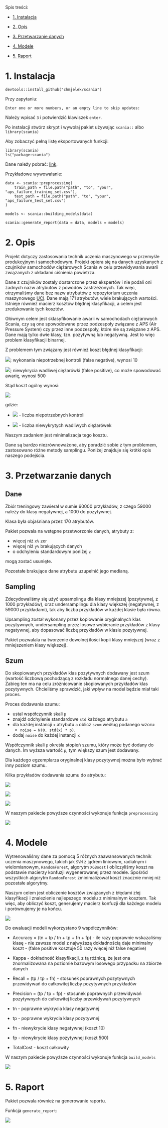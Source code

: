 Spis treści:

* [1. Instalacja](#instalacja)

* [2. Opis](#opis)

* [3. Przetwarzanie danych](#dane)

* [4. Modele](#modele)

* [5. Raport](#raport)

<h1 id="instalacja">1. Instalacja</h1>

```
devtools::install_github("chmjelek/scania")
```

Przy zapytaniu:
```
Enter one or more numbers, or an empty line to skip updates:
```

Należy wpisać `3` i potwierdzić klawiszek `enter`.

Po instalacji stwórz skrypt i wywołaj pakiet używając `scania::` albo `library(scania)`

Aby zobaczyć pełną listę eksportowanych funkcji:

```
library(scania)
ls("package:scania")
```

Dane należy pobrać: [link](https://archive.ics.uci.edu/ml/machine-learning-databases/00421/).

Przykładowe wywowałanie:

```
data <- scania::preprocessing(
    train_path = file.path("path", "to", "your", "aps_failure_training_set.csv"),
    test_path = file.path("path", "to", "your", "aps_failure_test_set.csv")
)

models <- scania::building_models(data)

scania::generate_report(data = data, models = models)
```

<h1 id="opis">2. Opis</h1>

Projekt dotyczy zastosowania technik uczenia maszynowego w przemyśle produkcyjnym i samochodowym. Projekt opiera się na danych uzyskanych z czujników samochodów ciężarowych Scania w celu przewidywania awarii związanych z układami ciśnienia powietrza.

Dane z czujników zostały dostarczone przez ekspertów i nie podali oni żadnych nazw atrybutów z powodów zastrzeżonych. Tak więc, otrzymaliśmy dane bez nazw atrybutów z repozytorium uczenia maszynowego [UCI](https://archive.ics.uci.edu/ml/datasets/APS+Failure+at+Scania+Trucks). Dane mają 171 atrybutów, wiele brakujących wartości. Istnieje również macierz kosztów błędnej klasyfikacji, a celem jest zredukowanie tych kosztów.

Głównym celem jest sklasyfikowanie awarii w samochodach ciężarowych Scania, czy są one spowodowane przez podzespoły związane z APS (Air Pressure System) czy przez inne podzespoły, które nie są związane z APS. Dane mają tylko dwie klasy, tzn. pozytywną lub negatywną. Jest to więc problem klasyfikacji binarnej.

Z problemem tym związany jest również koszt błędnej klasyfikacji:

<img src="https://latex.codecogs.com/svg.latex?\&space;koszt_{1}">; wykonania niepotrzebnej kontroli (false negative), wynosi 10

<img src="https://latex.codecogs.com/svg.latex?\&space;koszt_{2}">; niewykrycia wadliwej ciężarówki (false positive), co może spowodować awarię, wynosi 500  

Stąd koszt ogólny wynosi:

<img src="https://latex.codecogs.com/svg.latex?\&space;koszt = koszt_{1}\cdot n_{1} + koszt_{2}\cdot n_{2}">

gdzie:

* <img src="https://latex.codecogs.com/svg.latex?\&space;n_{1}"> - liczba niepotrzebnych kontroli

* <img src="https://latex.codecogs.com/svg.latex?\&space;n_{2}"> - liczba niewykrytych wadliwych ciężarówek

Naszym zadaniem jest minimalizacja tego kosztu.

Dane są bardzo niezrównoważone, aby poradzić sobie z tym problemem, zastosowano różne metody samplingu. Poniżej znajduje się krótki opis naszego podejścia.

<h1 id="dane">3. Przetwarzanie danych</h1>

## Dane

Zbiór treningowy zawierał w sumie 60000 przykładów, z czego
59000 należy do klasy negatywnej, a 1000 do pozytywnej. 

Klasa była objaśniana przez 170 atrybutów.

Pakiet pozwala na wstępne przetworzonie danych, atrybuty z:

* więcej niż `x%` zer
* więcej niż `y%` brakujących danych
* o odchyleniu standardowym poniżej `z`

mogą zostać usunięte. 

Pozostałe brakujące dane atrybutu uzupełnić jego medianą.

## Sampling

Zdecydowaliśmy się użyć upsamplingu dla klasy mniejszej (pozytywnej, z 1000 przykładów), oraz undersamplingu dla klasy większej (negatywnej, z 59000 przykładami), tak aby liczba przykładów w każdej klasie była równa.

Upsampling został wykonany przez kopiowanie oryginalnych klas pozytywnych, undersampling przez losowe wybieranie przykładów z klasy negatywnej, aby dopasować liczbę przykładów w klasie pozytywnej.

Pakiet pozwalala na tworzenie dowolnej ilości kopii klasy mniejszej (wraz z mniejszeniem klasy większej).

## Szum

Do skopiowanych przykładów klas pozytywnych dodawany jest szum (wartość liczbową pochodzącą z rozkładu normalnego danej cechy). Zabieg ten ma na celu zróżnicowanie skopiowanych przykładów klas pozytywnych. Chcieliśmy sprawdzić, jaki wpływ na model będzie miał taki proces.

Proces dodawania szumu:

* ustal współczynnik skali `p`
* znajdź odchylenie standardowe `std` każdego atrybutu `a`
* dla każdej instancji `x` atrybutu `a` oblicz `szum` według podanego wzoru: 
    * `noise = N(0, std(x) * p)`.
* dodaj `noise` do każdej instancji `x`

Współczynnik skali `p` określa stopień szumu, który może być dodany do danych. Im wyższa wartość `p`, tym większy szum jest dodawany. 

Dla każdego egzemplarza oryginalnej klasy pozytywnej można było wybrać inny poziom szumu. 

Kilka przykładów dodawania szumu do atrybutu:

![](inst/img/aa_000.png)

![](inst/img/ac_000.png)

![](inst/img/be_000.png)

W naszym pakiecie powyższe czynności wykonuje funkcja `preprocessing`

![](inst/img/preprocessing.png)

<h1 id="modele">4. Modele</h1>

Wytrenowaliśmy dane za pomocą 5 różnych zaawansowanych technik uczenia maszynowego, takich jak `SVM` z jądrem liniowym, radialnym i wielomianowym, `RandomForest`, algorytm `XGBoost` i obliczyliśmy koszt na podstawie macierzy konfuzji wygenerowanej przez modele. Spośród wszystkich algorytm `RandomForest` zminimalizował koszt znacznie mniej niż pozostałe algorytmy.

Naszym celem jest obliczenie kosztów związanych z błędami złej klasyfikacji i znalezienie najlepszego modelu z minimalnym kosztem. Tak więc, aby obliczyć koszt, generujemy macierz konfuzji dla każdego modelu i porównujemy je na końcu.

![](inst/img/modele.png)

Do ewaluacji modeli wykorzystano 9 współczynników:

* Accuracy = (tn + tp / tn + tp + fn + fp) - ile razy poprawnie wskazaliśmy klasę - nie zawsze model z najwyższą dokładnością daje minimalny koszt - (false positive kosztuje 50 razy więcej niż false negative)

* Kappa - dokładność klasyfikacji, z tą różnicą, że jest ona znormalizowana na poziomie bazowym losowego przypadku na zbiorze danych

* Recall = (tp / tp + fn) - stosunek poprawnych pozytywnych przewidywań do całkowitej liczby pozytywnych przykładów

* Precision = (tp / tp + fp) - stosunek poprawnych przewidywań pozytywnych do całkowitej liczby przewidywań pozytywnych

* tn - poprawne wykrycia klasy negatywnej

* tp - poprawne wykrycia klasy pozytywnej

* fn - niewykrycie klasy negatywnej (koszt 10)

* fp - niewykrycie klasy pozytywnej (koszt 500)

* TotalCost - koszt całkowity

W naszym pakiecie powyższe czynności wykonuje funkcja `build_models`

![](inst/img/models.png)

<h1 id="raport">5. Raport</h1>

Pakiet pozwala również na generowanie raportu.

Funkcja `generate_report`:

![](inst/img/report.png)
